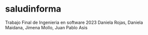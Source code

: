 # saludinforma
Trabajo Final de Ingenieria en software 2023 Daniela Rojas, Daniela Maidana, Jimena Mollo, Juan Pablo Asis
